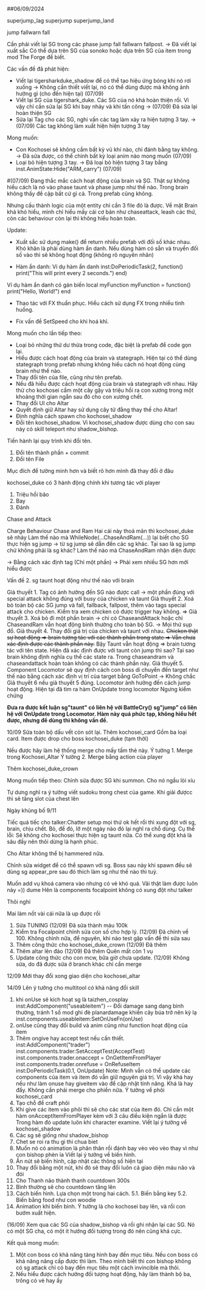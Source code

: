 ##06/09/2024

superjump_lag
superjump
superjump_land

jump
fallwarn
fall

Cần phải viết lại SG trong các phase jump fall fallwarn fallpost. -> Đã viết lại xuất sắc
Có thể dựa trên SG của sonoko hoặc dựa trên SG của item trong mod The Forge để biết.

Các vấn đề đã phát hiện:
+ Viết lại tigersharkduke_shadow để có thể tạo hiệu ứng bóng khi nó rơi xuống -> Không cần thiết viết lại, nó có thể dùng được mà không ảnh hưởng gì (cho đến hiện tại) (07/09)
+ Viết lại SG của tigershark_duke. Các SG của nó khá hoàn thiện rồi. Vì vậy chỉ cần sửa lại SG khi bay nhảy và khi tấn công -> (07/09) Đã sửa lại hoàn thiện SG
+ Sửa lại Tag cho các SG, nghi vấn các tag làm xảy ra hiện tượng 3 tay. -> (07/09) Các tag không làm xuất hiện hiện tượng 3 tay

Mong muốn: 
+ Con Kochosei sẽ không cầm bất kỳ vũ khí nào, chỉ đánh bằng tay không. -> Đã sửa được, có thể chỉnh bất kỳ loại anim nào mong muốn (07/09)
+ Loại bỏ hiện tượng 3 tay. -> Đã loại bỏ hiện tượng 3 tay bằng inst.AnimState:Hide("ARM_carry") (07/09)



#(07/09)
Đang thắc mắc cách hoạt động của brain và SG. Thật sự không hiểu cách là nó vào phase taunt và phase jump như thế nào. Trong brain không thấy đề cập bất cứ gì cả. Trong prefab cũng không.

Nhưng cấu thành logic của một entity chỉ cần 3 file đó là được. Về mặt Brain khá khó hiểu, mình chỉ hiểu mấy cái cơ bản như chaseattack, leash các thứ, còn các behaviour còn lại thì không hiểu hoàn toàn.

Update:
+ Xuất sắc sử dụng make() để return nhiều prefab với đối số khác nhau. Khó khăn là phải dùng hàm ẩn danh. Nếu dùng hàm có sẵn và truyền đối số vào thì sẽ không hoạt động (không rõ nguyên nhân)

+ Hàm ẩn danh:
Ví dụ hàm ẩn danh
inst:DoPeriodicTask(2, function()
    print("This will print every 2 seconds.")
end)

Ví dụ hàm ẩn danh có gán biến
local myFunction
myFunction = function()
    print("Hello, World!")
end

+ Thao tác với FX thuần phục. Hiểu cách sử dụng FX trong nhiều tình huống.

+ Fix vấn đề SetSpeed cho khi hoá khỉ.


Mong muốn cho lần tiếp theo:
+ Loại bỏ những thứ dư thừa trong code, đặc biệt là prefab để code gọn lại.
+ Hiểu được cách hoạt động của brain và stategraph. Hiện tại có thể dùng stategraph trong prefab nhưng không hiểu cách nó hoạt động cùng brain như thế nào.
+ Thay đổi tên của file, cũng như tên prefab.
+ Nếu đã hiểu được cách hoạt động của brain và stategraph với nhau. Hãy thử cho kochosei cầm một cây gậy và triệu hồi ra con xương trong một khoảng thời gian ngắn sau đó cho con xương chết.
+ Thay đổi UI cho Altar
+ Quyết định giữ Altar hay sử dụng cây tử đằng thay thế cho Altar!
+ Định nghĩa cách spawn cho kochosei_shadow
+ Đổi tên kochosei_shadow. Vì kochosei_shadow được dùng cho con sau này có skill teleport như shadow_bishop.



Tiến hành lại quy trình khi đổi tên.
1. Đổi tên thành phần + commit
2. Đổi tên File

Mục đích để tường minh hơn và biết rõ hơn mình đã thay đổi ở đâu

kochosei_duke có 3 hành động chính khi tương tác với player
1. Triệu hồi bão
2. Bay
3. Đánh


Chase and Attack

Charge Behaviour <Success>
Chase and Ram   <Success>
Hai cái này thoả mãn thì kochosei_duke sẽ nhảy
Làm thế nào mà WhileNode(...ChaseAndRam(...)) lại biết cho SG thực hiện sg jump -> từ sg jump sẽ dẫn đến các sg khác. Tại sao là sg jump chứ không phải là sg khác? Làm thế nào mà ChaseAndRam nhận diện được

-> Bằng cách xác định tag (Chỉ một phần) -> Phải xem nhiều SG hơn mới hiểu được

Vấn đề 2. sg taunt hoạt động như thế nào với brain

Giả thuyết 1. Tag có ảnh hưởng đến SG nào được call -> một phần đúng với special attack không đúng với busy của chicken và taunt
Giả thuyết 2. Xoá bỏ toàn bộ các SG jump và fall, fallback, fallpost, thêm vào tags special attack cho chicken. Kiểm tra xem chicken có được trigger hay không. =>
Giả thuyết 3. Xoá bỏ đi một phần brain -> chỉ có ChaseandAttack hoặc chỉ ChaseandRam vẫn hoạt động bình thường cho toàn bộ SG. -> Mọi thứ sụp đổ.
Giả thuyết 4. Thay đổi giá trị của chicken và taunt với nhau. ~~Chicken thật sự hoạt động => brain tương tác với các thành phần trong state => Vẫn chưa xác định được các thành phần này.~~ Bậy
Taunt vẫn hoạt động => brain tương tác với tên state. Hiện đã xác định được với taunt còn jump thì sao? Tại sao brain không định nghĩa cụ thể các state ra. Trong chaseandram và chaseandattack hoàn toàn không có các thành phần này.
Giả thuyết 5. Component Locomotor sẽ quy định cách con boss di chuyển đến target như thế nào bằng cách xác định vị trí của target bằng GoToPoint -> Không chắc
Giả thuyết 6 nếu giả thuyết 5 đúng. Locomotor ảnh hưởng đến cách jump hoạt động. Hiện tại đã tìm ra hàm OnUpdate trong locomotor
Ngưng kiểm chứng

**Đưa ra được kết luận sg"taunt" có liên hệ với BattleCry()**
**sg"jump" có liên hệ với OnUpdate trong Locomotor. Hàm này quá phức tạp, không hiểu hết được, nhưng để dùng thì không vấn đề.**

10/09
Sửa toàn bộ dấu vết còn sót lại.
Thêm kochosei_card
Gồm ba loại card. Item được drop cho boss kochosei_duke (tạm thời)

Nếu được hãy làm hệ thống merge cho mấy tấm thẻ này.
Ý tưởng 1. Merge trong Kochosei_Altar
Ý tưởng 2. Merge bằng action của player


Thêm kochosei_duke_crown

Mong muốn tiếp theo:
Chỉnh sửa được SG khi summon. Cho nó ngầu lòi xíu



Tự dưng nghĩ ra ý tưởng viết sudoku trong chest của game. Khi giải đượcc thì sẽ tăng slot của chest lên


Ngày khủng bố 9/11

Tiếc quá tiếc cho talker:Chatter setup mọi thứ ok hết rồi thì xung đột với sg, brain, chịu chết. Bỏ, để đó, lỡ một ngày nào đó lại nghĩ ra chỗ dùng. Cụ thể lỗi: Sẽ không cho kochosei thực hiện sg taunt nữa. Có thể xung đột khá là sâu đấy nên thôi dừng là hạnh phúc.

Cho Altar không thể bị hammered nữa.

Chỉnh sửa widget để có thể spawn với sg. Boss sau này khi spawn đều sẽ dùng sg appear_pre sau đó thích làm sg như thế nào thì tuỳ.

Muốn add vụ khoá camera vào nhưng có vẻ khó quá. Vãi thật làm được luôn này =)) dume
Hên là components focalpoint không có xung đột như talker

Thôi nghỉ

Mai làm nốt vài cái nữa là up được rồi

1. Sửa TUNING (12/09) Đã sửa thành máu 100k
2. Kiểm tra Focalpoint chỉnh sửa con số cho hợp lý. (12/09) Đã chỉnh về 100. Không chỉnh nữa, để nguyên, khi nào test gặp vấn đề thì sửa sau
3. Thêm công thức cho kochosei_duke_crown (12/09) Đã thêm
4. Thêm altar lên đảo (12/09) Đã thêm
Quên mất còn 1 vụ
5. Update công thức cho con mcw, bữa giờ chưa update. (12/09) Không sửa, do đã được sửa ở branch khác chỉ cần merge

12/09
Mới thay đổi xong giao diện cho kochosei_altar


14/09
Lên ý tưởng cho multitool có khả năng đổi skill
1. khi onUse sẽ kích hoạt sg là taizhen_cosplay
	inst:AddComponent("useableitem") -- Đổi damage sang dạng bình thường, tránh 1 số mod ghi đè planardamage khiến cây búa trở nên kỳ lạ
	inst.components.useableitem:SetOnUseFn(onUse)
2. onUse cũng thay đổi build và anim cũng như function hoạt động của item
3. Thêm ongive hay accept test nếu cần thiết.
	inst:AddComponent("trader")
	inst.components.trader:SetAcceptTest(AcceptTest)
	inst.components.trader.onaccept = OnGetItemFromPlayer
	inst.components.trader.onrefuse = OnRefuseItem
    inst:DoPeriodicTask(0.1, OnUpdate)
Note: Mình vẫn có thể update các components của item và item đó vẫn giữ nguyên giá trị. Vì vậy khá hay nếu như làm onuse hay giveitem vào để cập nhật tính năng. Khá là hay đấy. Không cần phải merge cho phiền nữa.
Ý tưởng về phôi kochosei_card
1. Tạo chỗ để craft phôi
2. Khi give các item vào phôi thì sẽ cho các stat của item đó.
    Chỉ cần một hàm onAcceptItemFromPlayer kèm với 3 câu điều kiện ngắn là được
    Trong hàm đó update luôn khi character examine.
Viết lại ý tưởng về kochosei_shadow
1. Các sg sẽ giống như shadow_bishop
2. Chet se roi ra thu gi thi chua biet
3. Muốn nó có animation là phân thân rồi đánh bay vèo vèo vèo thay vì như con bishop phèn ỉa
Viết lại ý tưởng về biến hình.
1. Ấn nút sẽ biến hình, cập nhật các thông số hiện tại
2. Thay đổi bằng một nút, khi đó sẽ thay đổi luôn cả giao diện máu não và đói
3. Cho Thanh não thành thanh countdown 300s
4. Bình thường sẽ cho countdown tăng lên
5. Cách biến hình. Lựa chọn một trong hai cách.
5.1. Biến bằng key
5.2. Biến bằng food như con woodie
6. Animation khi biến bình. Ý tưởng là cho kochosei bay lên, và rồi con bướm xuất hiện.

(16/09) 
Xem qua các SG của shadow_bishop và rồi ghi nhận lại các SG. Nó có một SG cha, có một ít hướng đối tượng trong đó nên cũng khá cực.

Kết quả mong muốn:
1. Một con boss có khả năng tàng hình bay đến mục tiêu. Nếu con boss có khả năng nâng cấp được thì làm. Theo mình biết thì con bishop không có sg attack chỉ có bay đến mục tiêu một cách invincible mà thôi.
2. Nếu hiểu được cách hướng đối tượng hoạt động, hãy làm thành bộ ba, trông có vẻ hay ấy